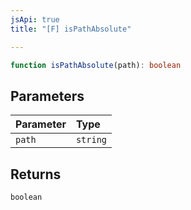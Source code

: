 ```yaml
---
jsApi: true
title: "[F] isPathAbsolute"

---
```

```ts
function isPathAbsolute(path): boolean
```

## Parameters

| Parameter | Type |
| :------ | :------ |
| `path` | `string` |

## Returns

`boolean`
